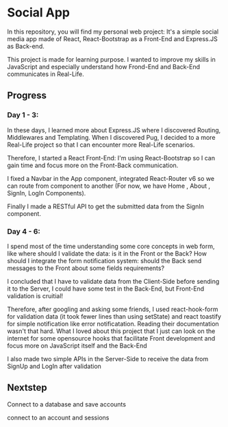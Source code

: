 # Social App

In this repository, you will find my personal web project: It's a simple social media app made of React, React-Bootstrap as a Front-End and Express.JS as Back-end.

This project is made for learning purpose. I wanted to improve my skills in JavaScript and especially understand how Frond-End and Back-End communicates in Real-Life.

## Progress

### Day 1 - 3:

In these days, I learned more about Express.JS where I discovered Routing, Middlewares and Templating.
When I discovered Pug, I decided to a more Real-Life project so that I can encounter more Real-Life scenarios.

Therefore, I started a React Front-End: I'm using React-Bootstrap so I can gain time and focus more on the Front-Back communication.

I fixed a Navbar in the App component, integrated React-Router v6 so we can route from component to another (For now, we have Home , About , SignIn, LogIn Components).

Finally I made a RESTful API to get the submitted data from the SignIn component.

### Day 4 - 6:

I spend most of the time understanding some core concepts in web form, like where should I validate the data: is it in the Front or the Back? How should I integrate the form notification system: should the Back send messages to the Front about some fields requirements?

I concluded that I have to validate data from the Client-Side before sending it to the Server, I could have some test in the Back-End, but Front-End validation is cruitial!

Therefore, after googling and asking some friends, I used react-hook-form for validation data (it took fewer lines than using setState) and react toastify for simple notification like error notificatation. Reading their documentation wasn't that hard. What I loved about this project that I just can look on the internet for some opensource hooks that facilitate Front development and focus more on JavaScript itself and the Back-End

I also made two simple APIs in the Server-Side to receive the data from SignUp and LogIn after validation

## Nextstep

Connect to a database and save accounts

connect to an account and sessions

